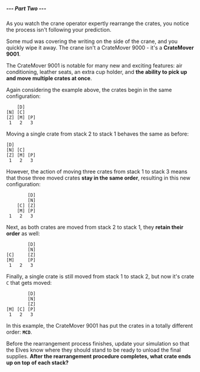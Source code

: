 ##### --- Part Two ---

As you watch the crane operator expertly rearrange the crates, you notice the process isn't following your prediction.

Some mud was covering the writing on the side of the crane, and you quickly wipe it away. The crane isn't a CrateMover 9000 - it's a **CrateMover 9001**.

The CrateMover 9001 is notable for many new and exciting features: air conditioning, leather seats, an extra cup holder, and **the ability to pick up and move multiple crates at once**.

Again considering the example above, the crates begin in the same configuration:

```
    [D]    
[N] [C]    
[Z] [M] [P]
 1   2   3 
```

Moving a single crate from stack 2 to stack 1 behaves the same as before:

```
[D]        
[N] [C]    
[Z] [M] [P]
 1   2   3 
```

However, the action of moving three crates from stack 1 to stack 3 means that those three moved crates **stay in the same order**, resulting in this new configuration:

```
        [D]
        [N]
    [C] [Z]
    [M] [P]
 1   2   3
```

Next, as both crates are moved from stack 2 to stack 1, they **retain their order** as well:

```
        [D]
        [N]
[C]     [Z]
[M]     [P]
 1   2   3
```

Finally, a single crate is still moved from stack 1 to stack 2, but now it's crate `C` that gets moved:

```
        [D]
        [N]
        [Z]
[M] [C] [P]
 1   2   3
```

In this example, the CrateMover 9001 has put the crates in a totally different order: **`MCD`**.

Before the rearrangement process finishes, update your simulation so that the Elves know where they should stand to be ready to unload the final supplies. **After the rearrangement procedure completes, what crate ends up on top of each stack?**
